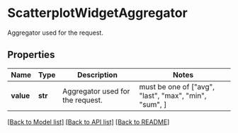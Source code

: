 # ScatterplotWidgetAggregator

Aggregator used for the request.

## Properties

| Name      | Type    | Description                      | Notes                                                 |
| --------- | ------- | -------------------------------- | ----------------------------------------------------- |
| **value** | **str** | Aggregator used for the request. | must be one of ["avg", "last", "max", "min", "sum", ] |

[[Back to Model list]](README.md#documentation-for-models) [[Back to API list]](README.md#documentation-for-api-endpoints) [[Back to README]](README.md)
